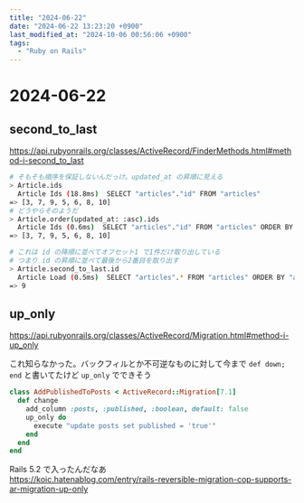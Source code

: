 ```yaml
---
title: "2024-06-22"
date: "2024-06-22 13:23:20 +0900"
last_modified_at: "2024-10-06 00:56:06 +0900"
tags:
  - "Ruby on Rails"
---
```

# 2024-06-22
## second_to_last
https://api.rubyonrails.org/classes/ActiveRecord/FinderMethods.html#method-i-second_to_last

```sh
# そもそも順序を保証しないんだっけ。updated_at の昇順に見える
> Article.ids
  Article Ids (18.8ms)  SELECT "articles"."id" FROM "articles"
=> [3, 7, 9, 5, 6, 8, 10]
# どうやらそのようだ
> Article.order(updated_at: :asc).ids
  Article Ids (0.6ms)  SELECT "articles"."id" FROM "articles" ORDER BY "articles"."updated_at" ASC
=> [3, 7, 9, 5, 6, 8, 10]

# これは id の降順に並べてオフセット1 で1件だけ取り出している
# つまり id の昇順に並べて最後から2番目を取り出す
> Article.second_to_last.id
  Article Load (0.5ms)  SELECT "articles".* FROM "articles" ORDER BY "articles"."id" DESC LIMIT $1 OFFSET $2  [["LIMIT", 1], ["OFFSET", 1]]
=> 9
```

## up_only
https://api.rubyonrails.org/classes/ActiveRecord/Migration.html#method-i-up_only

これ知らなかった。バックフィルとか不可逆なものに対して今まで `def down; end` と書いてたけど `up_only` でできそう

```rb
class AddPublishedToPosts < ActiveRecord::Migration[7.1]
  def change
    add_column :posts, :published, :boolean, default: false
    up_only do
      execute "update posts set published = 'true'"
    end
  end
end
```

Rails 5.2 で入ったんだなあ  
https://koic.hatenablog.com/entry/rails-reversible-migration-cop-supports-ar-migration-up-only
